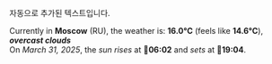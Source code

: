 
자동으로 추가된 텍스트입니다.

<!--START_SECTION:weather:moscow-->
Currently in **Moscow** (RU), the weather is: **16.0°C** (feels like **14.6°C**), ***overcast clouds***<br/>
On *March 31, 2025*, the *sun rises* at 🌅**06:02** and *sets* at 🌇**19:04**.
<!--END_SECTION:weather-->
